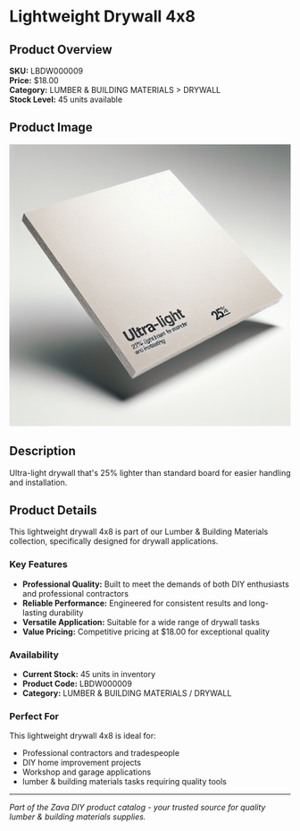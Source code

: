 # Lightweight Drywall 4x8

## Product Overview

**SKU:** LBDW000009  
**Price:** $18.00  
**Category:** LUMBER & BUILDING MATERIALS > DRYWALL  
**Stock Level:** 45 units available  

## Product Image

![Lightweight Drywall 4x8](https://raw.githubusercontent.com/microsoft/ai-tour-26-zava-diy-dataset-plus-mcp/refs/heads/main/images/lumber_%26_building_materials_drywall_lightweight_drywall_4x8_20250620_202620.png)

## Description

Ultra-light drywall that's 25% lighter than standard board for easier handling and installation.

## Product Details

This lightweight drywall 4x8 is part of our Lumber & Building Materials collection, specifically designed for drywall applications. 

### Key Features

- **Professional Quality:** Built to meet the demands of both DIY enthusiasts and professional contractors
- **Reliable Performance:** Engineered for consistent results and long-lasting durability
- **Versatile Application:** Suitable for a wide range of drywall tasks
- **Value Pricing:** Competitive pricing at $18.00 for exceptional quality

### Availability

- **Current Stock:** 45 units in inventory
- **Product Code:** LBDW000009
- **Category:** LUMBER & BUILDING MATERIALS / DRYWALL

### Perfect For

This lightweight drywall 4x8 is ideal for:
- Professional contractors and tradespeople
- DIY home improvement projects  
- Workshop and garage applications
- lumber & building materials tasks requiring quality tools

---

*Part of the Zava DIY product catalog - your trusted source for quality lumber & building materials supplies.*
